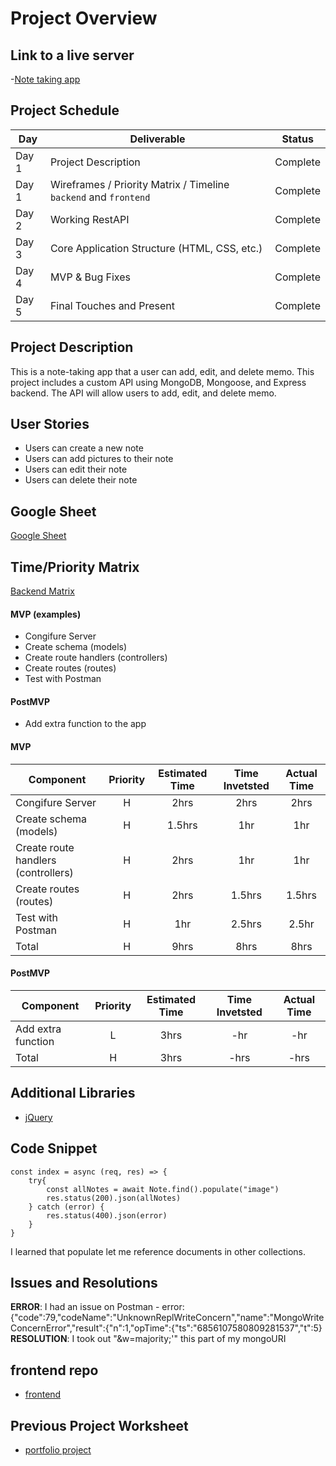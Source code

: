 # Project Overview

## Link to a live server 
-[Note taking app](https://seolanotetaking.netlify.app/)

## Project Schedule
|  Day | Deliverable | Status
|---|---| ---|
|Day 1| Project Description | Complete
|Day 1| Wireframes / Priority Matrix / Timeline `backend` and `frontend`| Complete
|Day 2| Working RestAPI | Complete
|Day 3| Core Application Structure (HTML, CSS, etc.) | Complete
|Day 4| MVP & Bug Fixes | Complete
|Day 5| Final Touches and Present | Complete

## Project Description
This is a note-taking app that a user can add, edit, and delete memo. This project includes a custom API using MongoDB, Mongoose, and Express backend. The API will allow users to add, edit, and delete memo.

## User Stories 
- Users can create a new note
- Users can add pictures to their note 
- Users can edit their note
- Users can delete their note 

## Google Sheet
[Google Sheet](https://docs.google.com/spreadsheets/d/1PyCkPZeIBSzU58bRY3UI4p7iiJOjNmuEtmBo9yVgr8A/edit?usp=sharing) 

## Time/Priority Matrix 
[Backend Matrix](https://docs.google.com/presentation/d/1NXjgKb0sx3a8bXva7Sy3hEhXmCKah-mM6NvYDY1d13w/edit?usp=sharing) 


#### MVP (examples)

- Congifure Server
- Create schema (models)
- Create route handlers (controllers)
- Create routes (routes)
- Test with Postman


#### PostMVP 
- Add extra function to the app 


#### MVP
| Component | Priority | Estimated Time | Time Invetsted | Actual Time |
| --- | :---: |  :---: | :---: | :---: |
| Congifure Server | H | 2hrs | 2hrs | 2hrs|
| Create schema (models) | H | 1.5hrs | 1hr | 1hr| 
| Create route handlers (controllers) | H | 2hrs | 1hr | 1hr|
| Create routes (routes) | H | 2hrs| 1.5hrs | 1.5hrs |
| Test with Postman| H | 1hr | 2.5hrs | 2.5hr|
| Total | H | 9hrs| 8hrs | 8hrs |

#### PostMVP
| Component | Priority | Estimated Time | Time Invetsted | Actual Time |
| --- | :---: |  :---: | :---: | :---: |
| Add extra function | L | 3hrs | -hr | -hr|
| Total | H | 3hrs| -hrs | -hrs |

## Additional Libraries
- [jQuery](https://jquery.com/)

## Code Snippet

```
const index = async (req, res) => {
    try{
        const allNotes = await Note.find().populate("image")
        res.status(200).json(allNotes)
    } catch (error) {
        res.status(400).json(error)
    }
}
```
I learned that populate let me reference documents in other collections.

## Issues and Resolutions
**ERROR**: I had an issue on Postman - error: {"code":79,"codeName":"UnknownReplWriteConcern","name":"MongoWriteConcernError","result":{"n":1,"opTime":{"ts":"6856107580809281537","t":5}      
**RESOLUTION**: I took out "&w=majority;'" this part of my mongoURI

## frontend repo
- [frontend](https://github.com/seolacarrano/project2_front)

## Previous Project Worksheet
 - [portfolio project](https://github.com/seolacarrano/seola_firstproject/blob/master/README.md)
